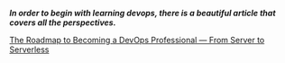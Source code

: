 **_In order to begin with learning devops, there is a beautiful article that covers all the perspectives._**

 [The Roadmap to Becoming a DevOps Professional — From Server to Serverless](https://medium.com/faun/the-roadmap-to-become-a-devops-dude-from-server-to-serverless-dd97420f640e)
